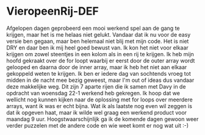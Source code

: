 # VieropeenRij-DEF

Afgelopen dagen geprobeerd een mooi werkend spel aan de gang te krijgen, maar het is me helaas niet gelukt. 
Vandaar dat ik nu voor de easy versie ben gegaan, maar ben helemaal niet blij met mijn code.
Het is niet DRY en daar ben ik mij heel goed bewust van.
Ik kon het niet voor elkaar krijgen om zowel steentjes in een kolom als in een rij te krijgen. Ik heb mijn hoofd gekraakt over de for 
loopt waarbij er eerst door de outer array wordt gelooped en daarna door de inner array, maar ik heb het niet aan elkaar gekoppeld weten te krijgen.
Ik ben er iedere dag van sochtends vroeg tot midden in de nacht mee bezig geweest, maar I'm out of ideas dus vandaar deze makkelijke weg.
Dit zijn 7 aparte rijen die ik samen met Davy in de opdracht van woensdag 22-1 werkend heb gekregen. Ik hoop dat we wellicht nog kunnen
kijken naar de oplossing met for loops over meerdere arrays, want ik was er echt bijna. 
Wat ik als laatste nog even wil zeggen is dat ik opgeven haat, maar ik wilde wel graag een werkend product voor maandag 9 uur. 
Hoogstwaarschijnlijk ga ik de komende dagen gewoon weer verder puzzelen met de andere code en wie weet komt er nog wat uit :-)
